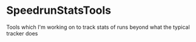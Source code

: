 # SpeedrunStatsTools
Tools which I'm working on to track stats of runs beyond what the typical tracker does
